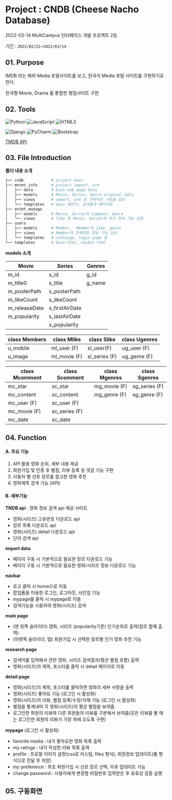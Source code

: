 # Project : CNDB (Cheese Nacho Database)

2022-03-14 MultiCampus 인터페이스 개발 프로젝트 2등

기간 : `2022/02/22`~`2022/03/14`

## 01. Purpose

IMDB 라는 해외 Media 포털사이트를 보고, 한국식 Media 포털 사이트를 구현하기로 한다.

한국형 Movie, Drama 를 통합한 평점사이트 구현



## 02. Tools

![Python](https://img.shields.io/badge/python-3670A0?style=for-the-badge&logo=python&logoColor=ffdd54) ![JavaScript](https://img.shields.io/badge/javascript-%23323330.svg?style=for-the-badge&logo=javascript&logoColor=%23F7DF1E) ![HTML5](https://img.shields.io/badge/html5-%23E34F26.svg?style=for-the-badge&logo=html5&logoColor=white) 

![Django](https://img.shields.io/badge/django-%23092E20.svg?style=for-the-badge&logo=django&logoColor=white) ![PyCharm](https://img.shields.io/badge/pycharm-143?style=for-the-badge&logo=pycharm&logoColor=black&color=black&labelColor=green) ![Bootstrap](https://img.shields.io/badge/bootstrap-%23563D7C.svg?style=for-the-badge&logo=bootstrap&logoColor=white)

[TMDB API](https://www.themoviedb.org/?language=ko)



## 03. File Introduction

**폴더 내용 소개**

```bash
├── cndb 			# project main
├── mntmt_info		# project import, orm
│   ├── data		# base web page data
│   ├── models		# Movie, Series, Genre original data
│   ├── views		# import, orm 등 전체적인 기능을 담당		
│   └── templates	# main 페이지, 검색결과 페이지등
├── entmt_manage
│   ├── models		# Movie, Series의 Comment, Genre
│   └── views		# like 등 Movie, Series의 부가 정보 기능 담당
├── users
│   ├── models		# Member,  Member의 like, genre
│   ├── views		# Member의 전체적인 정보 기능 담당
│   └── templates	# userpage, login page 등
└── templates		# base.html, navbar.html
```

**models 소개**

| Movie         | Series         | Genres |
| ------------- | -------------- | ------ |
| m_id          | s_id           | g_id   |
| m_title0      | s_title        | g_name |
| m_posterPath  | s_posterPath   |        |
| m_likeCount   | s_likeCount    |        |
| m_releaseDate | s_firstAirDate |        |
| m_popularity  | s_lastAirDate  |        |
|               | s_popularity   |        |

| class Members | class Mlike  | class Slike   | class Ugenres |
| ------------- | ------------ | ------------- | ------------- |
| u_mobile      | ml_user (F)  | sI_user(F)    | ug_user (F)   |
| u_image       | ml_movie (F) | sl_series (F) | ug_genre (F)  |

| class Mcomment | class Scomment | class Mgenres | class Sgenres |
| -------------- | -------------- | ------------- | ------------- |
| mc_star        | sc_star        | mg_movie (F)  | sg_series (F) |
| mc_content     | sc_content     | mg_genre (F)  | sg_genre (F)  |
| mc_user (F)    | sc_user (F)    |               |               |
| mc_movie (F)   | sc_series (F)  |               |               |
| mc_date        | sc_date        |               |               |

## 04. Function

#### A. 주요 기능

1. API 활용 영화 순위, 세부 내용 제공
2. 회원가입 및 인증 후 별점, 리뷰 등록 등 댓글 기능 구현
3. 사용자 별 선호 장르를 참고한 영화 추천
4. 영화제목 검색 기능 (API)

#### B. 세부기능

**TNDB api** : 영화 정보 검색 api 제공 사이트

- 영화(시리즈) 고유번호 다운로드 api
- 장르 목록 다운로드 api
- 영화(시리즈) detail 다운로드 api
- 단어 검색 api

**import data**

- 페이지 구동 시 기본적으로 필요한 장르 다운로드 기능
- 페이지 구동 시 기본적으로 필요한 영화/시리즈 정보 다운로드 기능

**navbar**

- 로고 클릭 시 home으로 이동
- 팝업폼을 이용한 로그인, 로그아웃, 사인업 기능
- mypage를 클릭 시 mypage로 이동
- 검색기능을 사용하여 영화(시리즈) 검색 

**main page**

- (맨 윗쪽 슬라이더) 영화, 시리즈 (popularity기준) 인기순위로 출력(장르 함께 출력)
- (아랫쪽 슬라이더, 탭) 회원가입 시 선택한 장르별 인기 영화 추천 기능 

**research page**

- 검색어를 입력해서 관련 영화, 시리즈 검색결과(평균 별점 포함) 출력
- 영화(시리즈)의 제목, 포스터를 클릭 시 detail 페이지로 이동

**detail page**

- 영화(시리즈)의 제목, 포스터를 클릭하면 영화의 세부 사항을 출력
- 영화(시리즈) 좋아요 기능 (로그인 시 활성화)
- 영화(시리즈)의 리뷰, 별점 등록/수정/삭제 기능 (로그인 시 활성화)
- 별점을 통계내어 각 영화(시리즈)의 평균 별점을 보여줌
- 로그인한 회원의 리뷰와 다른 회원들의 리뷰를 구분해서 보여줌(모든 리뷰를 볼 때는 로그인한 회원의 리뷰가 가장 위에 오도록 구현)

**mypage** (로그인 시 활성화)

- favorite media : 내가 좋아요한 영화 목록 출력
- my ratings : 내가 작성한 리뷰 목록 출력
- profile : 프로필 이미지 설정(css로 커스텀, files 형식), 회원정보 업데이트(폼 형식으로 전달 후 저장)
- my preference : 최초 회원가입 시 선호 장르 선택, 이후 업데이트 가능
- change password : 사용자에게 변경할 비밀번호 입력받은 후 유효성 검증 실행

## 05. 구동화면

